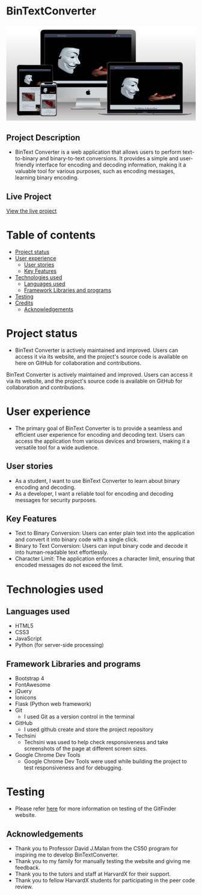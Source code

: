 # BinTextConverter

![mockup](/readme/mockup.jpg)

## Project Description

- BinText Converter is a web application that allows users to perform text-to-binary and binary-to-text conversions. It provides a simple and user-friendly interface for encoding and decoding information, making it a valuable tool for various purposes, such as encoding messages, learning binary encoding.

## Live Project
[View the live project](http://aviwembolekwa.pythonanywhere.com/)

# Table of contents

- [Project status](https://github.com/AviweMbolekwa/BinTextConverter#project-status)
- [User experience](https://github.com/AviweMbolekwa/BinTextConverter#user-experience)
   - [User stories](https://github.com/AviweMbolekwa/BinTextConverter#user-stories)
   - [Key Features](https://github.com/AviweMbolekwa/BinTextConverter#key-features)
- [Technologies used](https://github.com/AviweMbolekwa/BinTextConverter#technologies-used)
   - [Languages used](https://github.com/AviweMbolekwa/BinTextConverter#languages-used)
   - [Framework Libraries and programs](https://github.com/AviweMbolekwa/BinTextConverter#framework-libraries-and-programs)
- [Testing](https://github.com/AviweMbolekwa/BinTextConverter#testing)
- [Credits](https://github.com/AviweMbolekwa/BinTextConverter#credits)
   - [Acknowledgements](https://github.com/AviweMbolekwa/BinTextConverter#acknowledgements)
 
# Project status
- BinText Converter is actively maintained and improved. Users can access it via its website, and the project's source code is available on here on GitHub for collaboration and contributions.

BinText Converter is actively maintained and improved. Users can access it via its website, and the project's source code is available on GitHub for collaboration and contributions.

# User experience
 - The primary goal of BinText Converter is to provide a seamless and efficient user experience for encoding and decoding text. Users can access the application from various devices and browsers, making it a versatile tool for a wide audience.

## User stories

- As a student, I want to use BinText Converter to learn about binary encoding and decoding.
- As a developer, I want a reliable tool for encoding and decoding messages for security purposes.

## Key Features
- Text to Binary Conversion: Users can enter plain text into the application and convert it into binary code with a single click.
- Binary to Text Conversion: Users can input binary code and decode it into human-readable text effortlessly.
- Character Limit: The application enforces a character limit, ensuring that encoded messages do not exceed the limit.

# Technologies used

## Languages used
- HTML5
- CSS3
- JavaScript
- Python (for server-side processing)

## Framework Libraries and programs
- Bootstrap 4
- FontAwesome
- jQuery
- Ionicons
- Flask (Python web framework)
- Git
   - I used Git as a version control in the terminal
- GitHub
   - I used github create and store the project repository
- Techsini
   - Techsini was used to help check responsiveness and take screenshots of the page at different screen sizes.
- Google Chrome Dev Tools
   - Google Chrome Dev Tools were used while building the project to test responsiveness and for debugging.
 
# Testing
- Please refer [here](https://github.com/AviweMbolekwa/BinTextConverter/blob/main/TESTING.md) for more information on testing of the GitFinder website.

## Acknowledgements
- Thank you to Professor David J.Malan from the CS50 program for inspiring me to develop BinTextConverter. 
- Thank you to my family for manually testing the website and giving me feedback.
- Thank you to the tutors and staff at HarvardX for their support.
- Thank you to fellow HarvardX students for participating in the peer code review.
